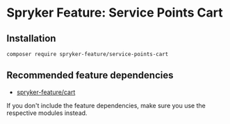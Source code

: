 # Spryker Feature: Service Points Cart



## Installation

```
composer require spryker-feature/service-points-cart
```

## Recommended feature dependencies
- [spryker-feature/cart](https://github.com/spryker-feature/cart)

If you don't include the feature dependencies, make sure you use the respective modules instead.
